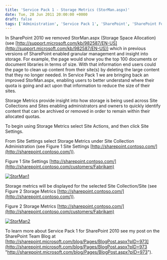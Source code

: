 ```yaml
---
title: 'Service Pack 1 - Storage Metrics (StorMan.aspx)'
date: Tue, 28 Jun 2011 20:00:00 +0000
draft: false
tags: ['Administration', 'Service Pack 1', 'SharePoint', 'SharePoint Foundation 2010', 'SharePoint Server 2010']
---
```


In SharePoint 2010 we removed StorMan.aspx (Storage Space Allocation) (see [http://support.microsoft.com/kb/982587/EN-US](http://support.microsoft.com/kb/982587/EN-US)) which in previous versions of SharePoint enabled granular management and insight into storage. For example, the page would show you the top 100 documents or document libraries in terms of size. With that information end users could the page to clean up content from their site(s) by deleting the large content that they no longer needed. In Service Pack 1 we are bringing back an improved StorMan.aspx, enabling users to better understand where their quota is going and act upon that information to reduce the size of their sites.

Storage Metrics provide insight into how storage is being used across Site Collections and Sites enabling administrators and owners to quickly identify content that can be archived or removed in order to remain within their allocated quotas.

To begin using Storage Metrics select Site Actions, and then click Site Settings.

From Site Settings select Storage Metrics under Site Collection Administration (see Figure 1 Site Settings [http://sharepoint.contoso.com/](http://sharepoint.contoso.com/)).

Figure 1 Site Settings [http://sharepoint.contoso.com/](http://sharepoint.contoso.com/customers/Fabrikam)

[![StorMan1](https://msdnshared.blob.core.windows.net/media/TNBlogsFS/prod.evol.blogs.technet.com/CommunityServer.Blogs.Components.WeblogFiles/00/00/00/48/65/metablogapi/0550.StorMan1_thumb_6A1CF0AD.png "StorMan1")](https://msdnshared.blob.core.windows.net/media/TNBlogsFS/prod.evol.blogs.technet.com/CommunityServer.Blogs.Components.WeblogFiles/00/00/00/48/65/metablogapi/2133.StorMan1_5F5F9958.png)

Storage metrics will be displayed for the selected Site Collection/Site (see Figure 2 Storage Metrics [http://sharepoint.contoso.com/](http://sharepoint.contoso.com/)).

Figure 2 Storage Metrics [http://sharepoint.contoso.com/](http://sharepoint.contoso.com/customers/Fabrikam)

[![StorMan2](https://msdnshared.blob.core.windows.net/media/TNBlogsFS/prod.evol.blogs.technet.com/CommunityServer.Blogs.Components.WeblogFiles/00/00/00/48/65/metablogapi/2022.StorMan2_thumb_4995B0FB.png "StorMan2")](https://msdnshared.blob.core.windows.net/media/TNBlogsFS/prod.evol.blogs.technet.com/CommunityServer.Blogs.Components.WeblogFiles/00/00/00/48/65/metablogapi/0363.StorMan2_3ED859A6.png)

To learn more about Service Pack 1 for SharePoint 2010 see my post on the SharePoint Team Blog at [http://sharepoint.microsoft.com/blog/Pages/BlogPost.aspx?pID=973](http://sharepoint.microsoft.com/blog/Pages/BlogPost.aspx?pID=973 "http://sharepoint.microsoft.com/blog/Pages/BlogPost.aspx?pID=973").